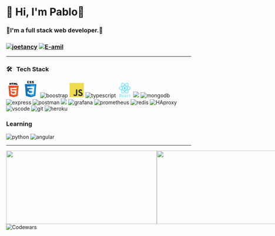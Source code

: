 <h1>🌻 Hi, I'm Pablo🌻 </h1>
<h3>🎈I'm a full stack web developer.🎈</h3>



<h3><a href="https://www.linkedin.com/in/pabloquintana19/" target="blank"><img align="center" src="https://noticon-static.tammolo.com/dgggcrkxq/image/upload/v1577931228/noticon/m7laxwx6s1m5thit9ldj.png" alt="joetancy" height="40" width="40" /></a>
<a href="mailto:pablo.quintana.dev@gmail.com" target="blank"><img align="center" src="https://noticon-static.tammolo.com/dgggcrkxq/image/upload/v1567061475/noticon/tnz5tvci1qdslmibbp14.png" alt="E-amil" height="40" width="40" /></a></h3>




<hr>

### 🛠 &nbsp; Tech Stack

<img src="https://raw.githubusercontent.com/devicons/devicon/master/icons/html5/html5-original-wordmark.svg" alt="html5" width="40"> <img src="https://raw.githubusercontent.com/devicons/devicon/master/icons/css3/css3-original-wordmark.svg" alt="css3" width="45" height="45"/>  <img src="https://www.vectorlogo.zone/logos/getbootstrap/getbootstrap-icon.svg" alt="boostrap" width="40"> <img src="https://raw.githubusercontent.com/devicons/devicon/master/icons/javascript/javascript-original.svg" width="40"> <img src="https://noticon-static.tammolo.com/dgggcrkxq/image/upload/v1566913457/noticon/eh4d0dnic4n1neth3fui.png" alt="typescript" width="40">
<img src="https://raw.githubusercontent.com/devicons/devicon/master/icons/react/react-original-wordmark.svg" width=40> <img src="https://noticon-static.tammolo.com/dgggcrkxq/image/upload/v1566557264/noticon/eyhvbmh82nhdoydl4j2a.png" width="40"> 
<img src="https://www.vectorlogo.zone/logos/mongodb/mongodb-icon.svg" alt="mongodb" width="40">
<img src="https://www.samuelathanas.com/images/skills/backend/express.png" alt="express" width="40">
<img src="https://www.vectorlogo.zone/logos/getpostman/getpostman-icon.svg" alt="postman" width="40">  <img src="https://noticon-static.tammolo.com/dgggcrkxq/image/upload/v1566913255/noticon/xbroxmdmksvebf3v6v8v.gif" width="40"> 
<img src="https://noticon-static.tammolo.com/dgggcrkxq/image/upload/v1616658979/noticon/lcugxam6owivokgw1psc.png" alt="grafana" width="40"> 
<img src="https://noticon-static.tammolo.com/dgggcrkxq/image/upload/v1629972087/noticon/uhlx0ddln1ygz7kxhkjw.png" alt="prometheus" width="40"> 
<img src="https://noticon-static.tammolo.com/dgggcrkxq/image/upload/v1566913679/noticon/xlnsjihvjxllech0hawu.png" alt="redis" width="40">
<img src="https://noticon-static.tammolo.com/dgggcrkxq/image/upload/v1628559318/noticon/eneparpdl1ynsyaljpgb.png" alt="HAproxy" width="40"> 
<img src="https://www.vectorlogo.zone/logos/visualstudio_code/visualstudio_code-icon.svg" alt="vscode" width="40">
<img src="https://www.vectorlogo.zone/logos/git-scm/git-scm-icon.svg" alt="git" width="40"> 
<img src="https://www.vectorlogo.zone/logos/heroku/heroku-icon.svg" alt="heroku" width="40"> 


### Learning

<img src="https://noticon-static.tammolo.com/dgggcrkxq/image/upload/v1566791609/noticon/nen1y11gazeqhejw7nm1.png" alt="python" width="40"> <img src="https://noticon-static.tammolo.com/dgggcrkxq/image/upload/v1566557294/noticon/uadhcwuyrgxksewdvuyf.png" alt="angular" width="40">





<hr>

<div style="display: flex; flex-direction: row;">
 <img class="img" style="height:200px; width:410px" src="https://github-readme-stats.vercel.app/api?username=pabloquintanadev&show_icons=true&theme=radical" />
 <img class="img" style="height:200px; width:410px" src="https://github-readme-stats.vercel.app/api/top-langs/?username=pabloquintanadev&theme=radical&layout=compact" />
</div>

<img src="https://www.codewars.com/users/wablopilson/badges/large" alt="Codewars"/>
